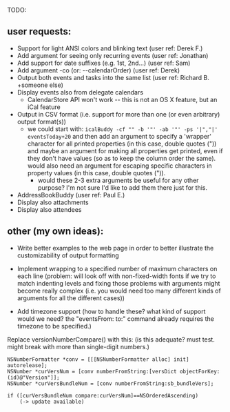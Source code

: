 
TODO:

user requests:
-------------------------

- Support for light ANSI colors and blinking text (user ref: Derek F.)
- Add argument for seeing only recurring events (user ref: Jonathan)
- Add support for date suffixes (e.g. 1st, 2nd...) (user ref: Sam)
- Add argument -co (or: --calendarOrder) (user ref: Derek)
- Output both events and tasks into the same list (user ref: Richard B. +someone else)
- Display events also from delegate calendars
    - CalendarStore API won't work -- this is not an OS X feature, but an iCal
      feature
- Output in CSV format (i.e. support for more than one (or even arbitrary) output format(s))
	- we could start with: `icalBuddy -cf "" -b '"' -ab '"' -ps '|","|' eventsToday+20`
	  and then add an argument to specify a 'wrapper' character for all printed properties
	  (in this case, double quotes (")) and maybe an argument for making all properties
	  get printed, even if they don't have values (so as to keep the column order the same).
	  would also need an argument for escaping specific characters in property values (in
	  this case, double quotes (")).
	  	- would these 2-3 extra arguments be useful for any other purpose? I'm not sure
		  I'd like to add them there just for this.
- AddressBookBuddy (user ref: Paul E.)
- Display also attachments
- Display also attendees


other (my own ideas):
-------------------------

- Write better examples to the web page in order to better illustrate the customizability
  of output formatting
- Implement wrapping to a specified number of maximum characters on each line (problem: will
  look off with non-fixed-width fonts if we try to match indenting levels and fixing those
  problems with arguments might become really complex (i.e. you would need too many different
  kinds of arguments for all the different cases))

- Add timezone support (how to handle these? what kind of support would we need? the
  "eventsFrom: to:" command already requires the timezone to be specified.)


Replace versionNumberCompare() with this: (is this adequate? must test. might break with more
than single-digit numbers.)

    NSNumberFormatter *conv = [[[NSNumberFormatter alloc] init] autorelease];
    NSNumber *curVersNum = [conv numberFromString:[versDict objectForKey:(id)@"Version"]];
    NSNumber *curVersBundleNum = [conv numberFromString:sb_bundleVers];
    
    if ([curVersBundleNum compare:curVersNum]==NSOrderedAscending)
        (-> update available)



